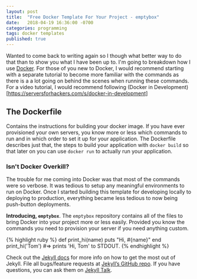 ```yaml
---
layout: post
title:  "Free Docker Template For Your Project - emptybox"
date:   2018-04-19 16:36:00 -0700
categories: programming
tags: docker templates
published: true
---
```

Wanted to come back to writing again so I though what better way to do that than to show you what I have been up to. I'm going to breakdown how I use [Docker](https://www.docker.com/). For those of you new to Docker, I would recommend starting with a separate tutorial to become more familiar with the commands as there is a a lot going on behind the scenes when running these commands. For a video tutorial, I would recommend following (Docker in Development)[https://serversforhackers.com/s/docker-in-development]

## The Dockerfile

Contains the instructions for building your docker image. If you have ever provisioned your own servers, you know more or less which commands to run and in which order to set it up for your application. The Dockerfile describes just that, the steps to build your application with `docker build` so that later on you can use `docker run` to actually run your application.

### Isn't Docker Overkill?

The trouble for me coming into Docker was that most of the commands were so verbose. It was tedious to setup any meaningful environments to run on Docker. Once I started building this template for developing locally to deploying to production, everything became less tedious to now being push-button deployments.

**Introducing, `emptybox`**. The `emptybox` repository contains all of the files to bring Docker into your project more or less easily. Provided you know the commands you need to provision your server if you need anything custom.







{% highlight ruby %}
def print_hi(name)
  puts "Hi, #{name}"
end
print_hi('Tom')
#=> prints 'Hi, Tom' to STDOUT.
{% endhighlight %}

Check out the [Jekyll docs][jekyll-docs] for more info on how to get the most out of Jekyll. File all bugs/feature requests at [Jekyll’s GitHub repo][jekyll-gh]. If you have questions, you can ask them on [Jekyll Talk][jekyll-talk].

[jekyll-docs]: http://jekyllrb.com/docs/home
[jekyll-gh]:   https://github.com/jekyll/jekyll
[jekyll-talk]: https://talk.jekyllrb.com/
